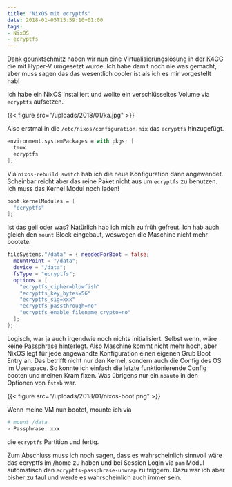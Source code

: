 ```yaml
---
title: "NixOS mit ecryptfs"
date: 2018-01-05T15:59:10+01:00
tags:
- NixOS
- ecryptfs
---
```


Dank [gpunktschmitz](https://gpunktschmitz.de) haben wir nun eine
Virtualisierungslösung in der [K4CG](https://k4cg.org) die mit Hyper-V
umgesetzt wurde. Ich habe damit noch nie was gemacht, aber muss sagen das das
wesentlich cooler ist als ich es mir vorgestellt hab!

Ich habe ein NixOS installiert und wollte ein verschlüsseltes
Volume via `ecryptfs` aufsetzen.

{{< figure src="/uploads/2018/01/ka.jpg" >}}

Also erstmal in die `/etc/nixos/configuration.nix` das `ecryptfs` hinzugefügt.

``` nix
environment.systemPackages = with pkgs; [
  tmux
  ecryptfs
];
```

Via `nixos-rebuild switch` hab ich die neue Konfiguration dann angewendet.
Scheinbar reicht aber das reine Paket nicht aus um `ecryptfs` zu benutzen. Ich
muss das Kernel Modul noch laden!

``` nix
boot.kernelModules = [
  "ecryptfs"
];
```

Ist das geil oder was? Natürlich hab ich mich zu früh gefreut. Ich hab auch
gleich den `mount` Block eingebaut, weswegen die Maschine nicht mehr bootete.

``` nix
fileSystems."/data" = { neededForBoot = false;
  mountPoint = "/data";
  device = "/data";
  fsType = "ecryptfs";
  options = [
    "ecryptfs_cipher=blowfish"
    "ecryptfs_key_bytes=56"
    "ecryptfs_sig=xxx"
    "ecryptfs_passthrough=no"
    "ecryptfs_enable_filename_crypto=no"
  ];
};
```

Logisch, war ja auch irgendwie noch nichts initialisiert. Selbst wenn, wäre
keine Passphrase hinterlegt. Also Maschine kommt nicht mehr hoch, aber NixOS
legt für jede angewandte Konfiguration einen eigenen Grub Boot Entry an. Das
betrifft nicht nur den Kernel, sondern auch die Config des OS im Userspace. So
konnte ich einfach die letzte funktionierende Config booten und meinen Kram
fixen. Was übrigens nur ein `noauto` in den Optionen von `fstab` war.

{{< figure src="/uploads/2018/01/nixos-boot.png" >}}

Wenn meine VM nun bootet, mounte ich via

``` bash
# mount /data
> Passphrase: xxx
```

die `ecryptfs` Partition und fertig.

Zum Abschluss muss ich noch sagen, dass es wahrscheinlich sinnvoll wäre das
ecryptfs im /home zu haben und bei Session Login via `pam` Modul automatisch
den `ecryptfs-passphrase-unwrap` zu triggern. Dazu war ich aber bisher zu faul
und werde es wahrscheinlich auch immer sein.
